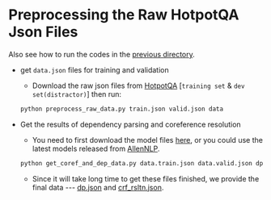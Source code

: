 # Preprocessing the Raw HotpotQA Json Files

Also see how to run the codes in the [previous directory](https://github.com/YuxiXie/SG-Deep-Question-Generation/tree/master/build-semantic-graphs).

* get `data.json` files for training and validation

    - Download the raw json files from [HotpotQA](https://hotpotqa.github.io/) [`training set` & `dev set(distractor)`] then run:
    
    ```bash
    python preprocess_raw_data.py train.json valid.json data
    ```

* Get the results of dependency parsing and coreference resolution

    - You need to first download the model files [here](https://drive.google.com/drive/folders/1Q2K5pOkASsr_R7JeeEIebCHaHfYQ9XS_?usp=sharing), or you could use the latest models released from [AllenNLP](https://demo.allennlp.org/).

    ```bash
    python get_coref_and_dep_data.py data.train.json data.valid.json dp.json crf_rsltn.json
    ```

    - Since it will take long time to get these files finished, we provide the final data --- [dp.json](https://drive.google.com/file/d/1KnZXqchvHqMZnTh_7tuE57cd934aMBIF/view?usp=sharing) and [crf_rsltn.json](https://drive.google.com/file/d/1I8xTvhkEXpiq4D25Dr7XRUIoe779Ytve/view?usp=sharing).